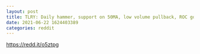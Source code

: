 ```yaml
--- 
layout: post 
title: TLRY: Daily hammer, support on 50MA, low volume pullback, ROC going positive, MACD cross, etc. Don’t get left.. 
date: 2021-06-22 1624403389 
categories: reddit 
--- 
```

https://redd.it/o5ztpg